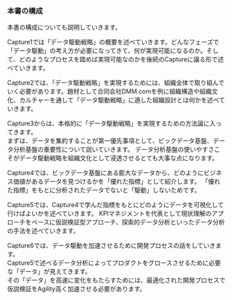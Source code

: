 ### 本書の構成

本書の構成についても説明していきます。

Capture1では「データ駆動戦略」の概要を述べていきます。どんなフェーズで「データ駆動」の考え方が必要になってきて、何が実現可能になるのか。そして、どのようなプロセスを踏めば実現可能なのかを後続のCaptureに譲る形で述べていきます。<br>

Capture2では、「データ駆動戦略」を実現するためには、組織全体で取り組んでいく必要があります。題材として合同会社DMM.comを例に組織構造や組織文化、カルチャーを通して「データ駆動戦略」に適した組織設計とは何かを述べていきます。<br>

Capture3からは、本格的に「データ駆動戦略」を実現するための方法論に入ってきます。<br>
まずは、データを集約することが第一優先事項として、ビックデータ基盤、データ分析基盤の重要性について説いていきます。
データ分析基盤の使いやすさこそがデータ駆動戦略を組織文化として浸透させるとても大事な点になります。<br>

Capture4では、ビックデータ基盤にある膨大なデータから、どのようにビジネス価値があるデータを見つけるかを「優れた指標」として紹介します。
「優れた指標」をもとに分析されたデータでないと「駆動」しないためです。<br>

Capture5では、Capture4で学んだ指標をもとにどのようにデータを可視化して行けばよいかを述べていきます。
KPIマネジメントを代表として現状理解のアプローチをベースに仮説検証型アプローチ、探索的データ分析といったデータ分析の手法を述べていきます。<br>

Capture6では、データ駆動を加速させるために開発プロセスの話をしていきます。<br>
Capture5で述べるデータ分析によってプロダクトをグロースさせるために必要な「データ」が見えてきます。<br>
その「データ」を高速に変化をもたらすためには、最適化された開発プロセスで仮説検証をAgility高く加速させる必要があります。<br>

